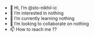 - 👋 Hi, I’m @sto-nikhil-ic
- 👀 I’m interested in nothing
- 🌱 I’m currently learning nothing
- 💞️ I’m looking to collaborate on nothing
- 📫 How to reach me ??

<!---
sto-nikhil-ic/sto-nikhil-ic is a ✨ special ✨ repository because its `README.md` (this file) appears on your GitHub profile.
You can click the Preview link to take a look at your changes.
--->
